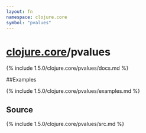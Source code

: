 ```yaml
---
layout: fn
namespace: clojure.core
symbol: "pvalues"
---
```


# [clojure.core](../)/pvalues

{% include 1.5.0/clojure.core/pvalues/docs.md %}

##Examples

{% include 1.5.0/clojure.core/pvalues/examples.md %}
## Source
{% include 1.5.0/clojure.core/pvalues/src.md %}

